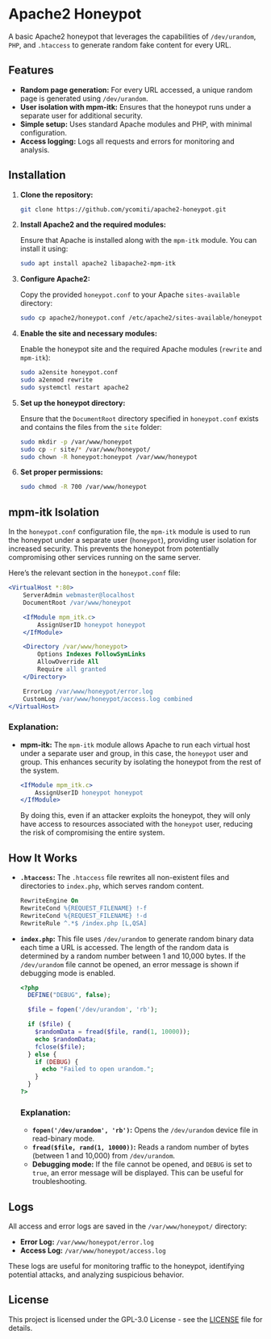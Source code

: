 # Apache2 Honeypot

A basic Apache2 honeypot that leverages the capabilities of `/dev/urandom`, `PHP`, and `.htaccess` to generate random fake content for every URL.

## Features
- **Random page generation:** For every URL accessed, a unique random page is generated using `/dev/urandom`.
- **User isolation with mpm-itk:** Ensures that the honeypot runs under a separate user for additional security.
- **Simple setup:** Uses standard Apache modules and PHP, with minimal configuration.
- **Access logging:** Logs all requests and errors for monitoring and analysis.

## Installation

1. **Clone the repository:**

   ```bash
   git clone https://github.com/ycomiti/apache2-honeypot.git
   ```

2. **Install Apache2 and the required modules:**

   Ensure that Apache is installed along with the `mpm-itk` module. You can install it using:

   ```bash
   sudo apt install apache2 libapache2-mpm-itk
   ```

3. **Configure Apache2:**

   Copy the provided `honeypot.conf` to your Apache `sites-available` directory:

   ```bash
   sudo cp apache2/honeypot.conf /etc/apache2/sites-available/honeypot.conf
   ```

4. **Enable the site and necessary modules:**

   Enable the honeypot site and the required Apache modules (`rewrite` and `mpm-itk`):

   ```bash
   sudo a2ensite honeypot.conf
   sudo a2enmod rewrite
   sudo systemctl restart apache2
   ```

5. **Set up the honeypot directory:**

   Ensure that the `DocumentRoot` directory specified in `honeypot.conf` exists and contains the files from the `site` folder:

   ```bash
   sudo mkdir -p /var/www/honeypot
   sudo cp -r site/* /var/www/honeypot/
   sudo chown -R honeypot:honeypot /var/www/honeypot
   ```

6. **Set proper permissions:**

   ```bash
   sudo chmod -R 700 /var/www/honeypot
   ```

## mpm-itk Isolation

In the `honeypot.conf` configuration file, the `mpm-itk` module is used to run the honeypot under a separate user (`honeypot`), providing user isolation for increased security. This prevents the honeypot from potentially compromising other services running on the same server.

Here’s the relevant section in the `honeypot.conf` file:

```apache
<VirtualHost *:80>
    ServerAdmin webmaster@localhost
    DocumentRoot /var/www/honeypot

    <IfModule mpm_itk.c>
        AssignUserID honeypot honeypot
    </IfModule>

    <Directory /var/www/honeypot>
        Options Indexes FollowSymLinks
        AllowOverride All
        Require all granted
    </Directory>

    ErrorLog /var/www/honeypot/error.log
    CustomLog /var/www/honeypot/access.log combined
</VirtualHost>
```

### Explanation:
- **mpm-itk:** The `mpm-itk` module allows Apache to run each virtual host under a separate user and group, in this case, the `honeypot` user and group. This enhances security by isolating the honeypot from the rest of the system.

  ```apache
  <IfModule mpm_itk.c>
      AssignUserID honeypot honeypot
  </IfModule>
  ```

  By doing this, even if an attacker exploits the honeypot, they will only have access to resources associated with the `honeypot` user, reducing the risk of compromising the entire system.

## How It Works

- **`.htaccess`:**
  The `.htaccess` file rewrites all non-existent files and directories to `index.php`, which serves random content.

  ```apache
  RewriteEngine On
  RewriteCond %{REQUEST_FILENAME} !-f
  RewriteCond %{REQUEST_FILENAME} !-d
  RewriteRule ^.*$ /index.php [L,QSA]
  ```

- **`index.php`:**
  This file uses `/dev/urandom` to generate random binary data each time a URL is accessed. The length of the random data is determined by a random number between 1 and 10,000 bytes. If the `/dev/urandom` file cannot be opened, an error message is shown if debugging mode is enabled.

  ```php
  <?php
    DEFINE("DEBUG", false);

    $file = fopen('/dev/urandom', 'rb');

    if ($file) {
      $randomData = fread($file, rand(1, 10000));
      echo $randomData;
      fclose($file);
    } else {
      if (DEBUG) {
        echo "Failed to open urandom.";
      }
    }
  ?>
  ```

  ### Explanation:
  - **`fopen('/dev/urandom', 'rb')`:** Opens the `/dev/urandom` device file in read-binary mode.
  - **`fread($file, rand(1, 10000))`:** Reads a random number of bytes (between 1 and 10,000) from `/dev/urandom`.
  - **Debugging mode:** If the file cannot be opened, and `DEBUG` is set to `true`, an error message will be displayed. This can be useful for troubleshooting.

## Logs

All access and error logs are saved in the `/var/www/honeypot/` directory:

- **Error Log:** `/var/www/honeypot/error.log`
- **Access Log:** `/var/www/honeypot/access.log`

These logs are useful for monitoring traffic to the honeypot, identifying potential attacks, and analyzing suspicious behavior.

## License

This project is licensed under the GPL-3.0 License - see the [LICENSE](LICENSE) file for details.
